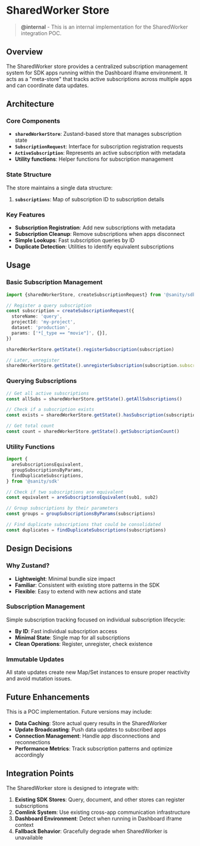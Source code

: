 # SharedWorker Store

> **@internal** - This is an internal implementation for the SharedWorker integration POC.

## Overview

The SharedWorker store provides a centralized subscription management system for SDK apps running within the Dashboard iframe environment. It acts as a "meta-store" that tracks active subscriptions across multiple apps and can coordinate data updates.

## Architecture

### Core Components

- **`sharedWorkerStore`**: Zustand-based store that manages subscription state
- **`SubscriptionRequest`**: Interface for subscription registration requests
- **`ActiveSubscription`**: Represents an active subscription with metadata
- **Utility functions**: Helper functions for subscription management

### State Structure

The store maintains a single data structure:

1. **`subscriptions`**: Map of subscription ID to subscription details

### Key Features

- **Subscription Registration**: Add new subscriptions with metadata
- **Subscription Cleanup**: Remove subscriptions when apps disconnect
- **Simple Lookups**: Fast subscription queries by ID
- **Duplicate Detection**: Utilities to identify equivalent subscriptions

## Usage

### Basic Subscription Management

```typescript
import {sharedWorkerStore, createSubscriptionRequest} from '@sanity/sdk'

// Register a query subscription
const subscription = createSubscriptionRequest({
  storeName: 'query',
  projectId: 'my-project',
  dataset: 'production',
  params: ['*[_type == "movie"]', {}],
})

sharedWorkerStore.getState().registerSubscription(subscription)

// Later, unregister
sharedWorkerStore.getState().unregisterSubscription(subscription.subscriptionId)
```

### Querying Subscriptions

```typescript
// Get all active subscriptions
const allSubs = sharedWorkerStore.getState().getAllSubscriptions()

// Check if a subscription exists
const exists = sharedWorkerStore.getState().hasSubscription(subscriptionId)

// Get total count
const count = sharedWorkerStore.getState().getSubscriptionCount()
```

### Utility Functions

```typescript
import {
  areSubscriptionsEquivalent,
  groupSubscriptionsByParams,
  findDuplicateSubscriptions,
} from '@sanity/sdk'

// Check if two subscriptions are equivalent
const equivalent = areSubscriptionsEquivalent(sub1, sub2)

// Group subscriptions by their parameters
const groups = groupSubscriptionsByParams(subscriptions)

// Find duplicate subscriptions that could be consolidated
const duplicates = findDuplicateSubscriptions(subscriptions)
```

## Design Decisions

### Why Zustand?

- **Lightweight**: Minimal bundle size impact
- **Familiar**: Consistent with existing store patterns in the SDK
- **Flexible**: Easy to extend with new actions and state

### Subscription Management

Simple subscription tracking focused on individual subscription lifecycle:

- **By ID**: Fast individual subscription access
- **Minimal State**: Single map for all subscriptions
- **Clean Operations**: Register, unregister, check existence

### Immutable Updates

All state updates create new Map/Set instances to ensure proper reactivity and avoid mutation issues.

## Future Enhancements

This is a POC implementation. Future versions may include:

- **Data Caching**: Store actual query results in the SharedWorker
- **Update Broadcasting**: Push data updates to subscribed apps
- **Connection Management**: Handle app disconnections and reconnections
- **Performance Metrics**: Track subscription patterns and optimize accordingly

## Integration Points

The SharedWorker store is designed to integrate with:

1. **Existing SDK Stores**: Query, document, and other stores can register subscriptions
2. **Comlink System**: Use existing cross-app communication infrastructure
3. **Dashboard Environment**: Detect when running in Dashboard iframe context
4. **Fallback Behavior**: Gracefully degrade when SharedWorker is unavailable
